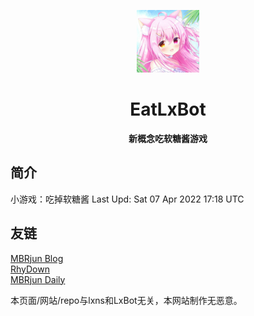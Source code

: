 <p align="center">
  <a href="https://mbrjun.github.io/EatLxBot/index.html"><img src="https://github.com/MBRjun/EatLxBot/blob/main/static/image/ClickBefore.jpg?raw=true" width="100" height="100" alt="EatLxBot"></a>
</p>
<div align="center">

# EatLxBot
**新概念吃软糖酱游戏**
</div>

## 简介
小游戏：吃掉软糖酱
Last Upd: Sat 07 Apr 2022 17:18 UTC

## 友链
[MBRjun Blog](https://mbrjun.cn/)  
[RhyDown](https://rhydown.com)  
[MBRjun Daily](https://t.me/MBRjunDaily)  


本页面/网站/repo与lxns和LxBot无关，本网站制作无恶意。
